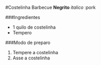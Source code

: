 #Costelinha Barbecue
**Negrito**
_italico_
:pork

###Ingredientes

 - 1 quilo de costelinha
 - Tempero

 ###Modo de preparo

 1. Tempere a costelinha
 2. Asse a costelinha